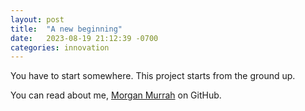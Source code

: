 ```yaml
---
layout: post
title:  "A new beginning"
date:   2023-08-19 21:12:39 -0700
categories: innovation
---
```


You have to start somewhere. This project starts from the ground up.

You can read about me, [Morgan Murrah](https://github.com/airbr) on GitHub.


